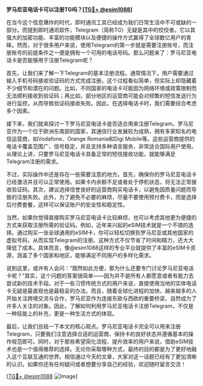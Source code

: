 **罗马尼亚电话卡可以注册TG吗？[[TG💪+ @esim1088](https://t.me/s/esim1088)]**

在当今这个信息爆炸的时代，即时通讯工具已经成为我们日常生活中不可或缺的一部分。而提到即时通讯软件，Telegram（简称TG）无疑是其中的佼佼者。它以其强大的加密功能、丰富的功能模块以及便捷的操作方式赢得了全球数亿用户的青睐。然而，对于很多用户来说，使用Telegram的第一步就是需要注册账号，而注册账号的前提条件之一便是拥有一个可用的电话号码。那么问题来了：罗马尼亚电话卡是否能够用于注册Telegram呢？

首先，让我们来了解一下Telegram的基本注册流程。通常情况下，用户需要通过输入手机号码接收验证码的方式完成注册。这个过程看似简单，但实际上却隐藏着不少细节和潜在的问题。比如，不同国家的电话卡可能因为网络环境或政策限制而无法顺利接收到验证码；再比如，部分地区的运营商可能会对频繁的短信发送行为进行监控，从而导致验证码接收失败。因此，在选择电话卡时，我们需要综合考虑多个因素。

接下来，我们就来探讨一下罗马尼亚电话卡是否适合用来注册Telegram。罗马尼亚作为一个位于欧洲东南部的国家，其通信行业发展较为成熟，拥有多家知名的电信运营商，如Vodafone、Orange Romania和Digi Mobile等。这些运营商提供的电话卡覆盖范围广、信号稳定，并且支持多种语言服务，非常适合国际用户使用。从理论上讲，只要罗马尼亚电话卡具备正常的短信接收功能，就能够满足Telegram注册的需求。

不过，实际操作中还是存在一些需要注意的地方。首先，确保你的罗马尼亚电话卡已经激活并且可以正常使用。如果卡内余额不足或者处于停机状态，将无法正常接收验证码。其次，建议选择信誉良好的运营商购买电话卡，以避免因质量问题而导致的注册失败。此外，为了避免不必要的麻烦，尽量不要使用预付费卡，而是选择后付费套餐，这样可以保证账户的安全性和稳定性。

当然，如果你觉得直接购买罗马尼亚电话卡比较麻烦，也可以考虑其他更为便捷的方式来获取注册所需的验证码。例如，近年来兴起的eSIM技术就是一个不错的选择。通过购买一张全球通用的eSIM卡，你可以轻松切换到罗马尼亚或其他国家的虚拟号码，从而实现Telegram的注册。这种方式不仅节省了时间和精力，还大大降低了成本。具体而言，像@esim1088这样的专业平台就提供了丰富的eSIM卡资源，涵盖了多个国家和地区，能够满足不同用户的多样化需求。

说到这里，或许有人会问：“既然如此方便，那为什么还要专门讨论罗马尼亚电话卡呢？”其实，这个问题的答案很简单——因为并不是所有人都愿意或者有能力去尝试新的技术手段。对于一些习惯传统方式的用户来说，直接使用当地的实体电话卡无疑是最直观也是最稳妥的办法。而且，随着全球化进程的加快，越来越多的人开始关注跨境交流与合作，罗马尼亚作为连接东欧与西欧的重要桥梁，自然成为了许多人关注的对象。因此，了解如何利用罗马尼亚电话卡注册Telegram，不仅是一种技能上的补充，更是一种生活方式的体现。

最后，让我们总结一下本文的核心观点。罗马尼亚电话卡完全可以用来注册Telegram，只要我们注意选择合适的运营商、保持卡的良好状态并遵循基本的操作规范即可。同时，对于那些希望简化流程、提升效率的用户来说，借助eSIM技术也是一个值得推荐的选择。无论你采取哪种方式，最终的目的都是为了更好地融入这个互联互通的世界。相信通过今天的文章，大家对这一话题已经有了更加清晰的认识。如果你还有任何疑问或者想要分享自己的经验，欢迎随时留言交流！

[[TG💪+ @esim1088](https://t.me/s/esim1088) ![Image](https://i.postimg.cc/4NQfJmqS/Snipaste-2025-05-13-00-14-12.png)]